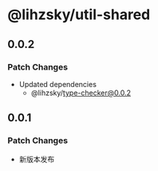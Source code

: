 # @lihzsky/util-shared

## 0.0.2
### Patch Changes

- Updated dependencies
  - @lihzsky/type-checker@0.0.2

## 0.0.1
### Patch Changes

- 新版本发布
